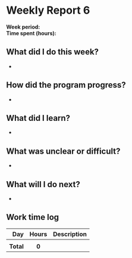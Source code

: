 # Weekly Report 6

**Week period:**  
**Time spent (hours):**  

## What did I do this week?
- 

## How did the program progress?
- 

## What did I learn?
- 

## What was unclear or difficult?
- 

## What will I do next?
- 

## Work time log
| Day | Hours | Description |
|----:|:-----:|-------------|
|     |       |             |
| **Total** | **0** | |
